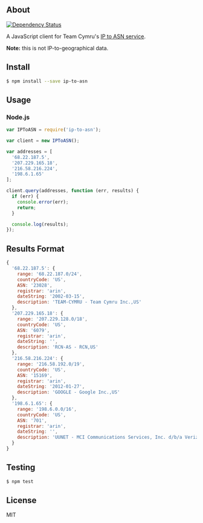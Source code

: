 ## About

[![Dependency Status](https://david-dm.org/chadkeck/ip-to-asn.svg?style=flat)](https://david-dm.org/chadkeck/ip-to-asn)

A JavaScript client for Team Cymru's [IP to ASN service](https://www.team-cymru.org/IP-ASN-mapping.html).

**Note:** this is not IP-to-geographical data.

## Install

```sh
$ npm install --save ip-to-asn
```

## Usage

### Node.js

```javascript
var IPToASN = require('ip-to-asn');

var client = new IPToASN();

var addresses = [
  '68.22.187.5',
  '207.229.165.18',
  '216.58.216.224',
  '198.6.1.65'
];

client.query(addresses, function (err, results) {
  if (err) {
    console.error(err);
    return;
  }

  console.log(results);
});
```

## Results Format

```js
{
  '68.22.187.5': {
    range: '68.22.187.0/24',
    countryCode: 'US',
    ASN: '23028',
    registrar: 'arin',
    dateString: '2002-03-15',
    description: 'TEAM-CYMRU - Team Cymru Inc.,US'
  },
  '207.229.165.18': {
    range: '207.229.128.0/18',
    countryCode: 'US',
    ASN: '6079',
    registrar: 'arin',
    dateString: '',
    description: 'RCN-AS - RCN,US'
  },
  '216.58.216.224': {
    range: '216.58.192.0/19',
    countryCode: 'US',
    ASN: '15169',
    registrar: 'arin',
    dateString: '2012-01-27',
    description: 'GOOGLE - Google Inc.,US'
  },
  '198.6.1.65': {
    range: '198.6.0.0/16',
    countryCode: 'US',
    ASN: '701',
    registrar: 'arin',
    dateString: '',
    description: 'UUNET - MCI Communications Services, Inc. d/b/a Verizon Business,US'
  }
}
```

## Testing

```sh
$ npm test
```

## License

MIT
